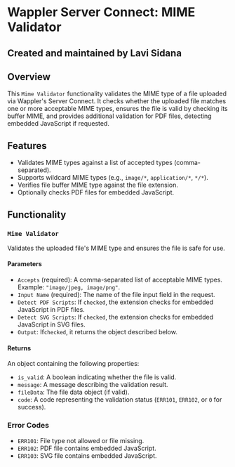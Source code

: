 # Wappler Server Connect: MIME Validator

## Created and maintained by Lavi Sidana

## Overview

This `Mime Validator` functionality validates the MIME type of a file uploaded via Wappler's Server Connect. It checks whether the uploaded file matches one or more acceptable MIME types, ensures the file is valid by checking its buffer MIME, and provides additional validation for PDF files, detecting embedded JavaScript if requested.

## Features

- Validates MIME types against a list of accepted types (comma-separated).
- Supports wildcard MIME types (e.g., `image/*`, `application/*`, `*/*`).
- Verifies file buffer MIME type against the file extension.
- Optionally checks PDF files for embedded JavaScript.

## Functionality

### `Mime Validator`

Validates the uploaded file's MIME type and ensures the file is safe for use.

#### Parameters
  - `Accepts` (required): A comma-separated list of acceptable MIME types. Example: `"image/jpeg, image/png"`.
  - `Input Name` (required): The name of the file input field in the request.
  - `Detect PDF Scripts`: If `checked`, the extension checks for embedded JavaScript in PDF files.
  - `Detect SVG Scripts`: If `checked`, the extension checks for embedded JavaScript in SVG files.
  - `Output`: If`checked`, it returns the object described below.

#### Returns

An object containing the following properties:
- `is_valid`: A boolean indicating whether the file is valid.
- `message`: A message describing the validation result.
- `fileData`: The file data object (if valid).
- `code`: A code representing the validation status (`ERR101`, `ERR102`, or `0` for success).

### Error Codes

- `ERR101`: File type not allowed or file missing.
- `ERR102`: PDF file contains embedded JavaScript.
- `ERR103`: SVG file contains embedded JavaScript.


